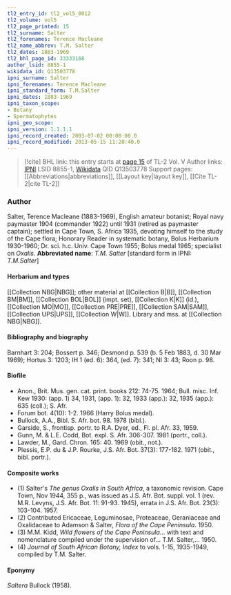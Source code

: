 ```yaml
---
tl2_entry_id: tl2_vol5_0012
tl2_volume: vol5
tl2_page_printed: 15
tl2_surname: Salter
tl2_forenames: Terence Macleane
tl2_name_abbrev: T.M. Salter
tl2_dates: 1883-1969
tl2_bhl_page_id: 33333168
author_lsid: 8855-1
wikidata_id: Q13503778
ipni_surname: Salter
ipni_forenames: Terence Macleane
ipni_standard_form: T.M.Salter
ipni_dates: 1883-1969
ipni_taxon_scope: 
- Botany
- Spermatophytes
ipni_geo_scope: 
ipni_version: 1.1.1.1
ipni_record_created: 2003-07-02 00:00:00.0
ipni_record_modified: 2013-05-15 11:28:40.0
---
```


> [!cite] BHL link: this entry starts at [page 15](https://www.biodiversitylibrary.org/page/33333168) of TL-2 Vol. V
> Author links: [IPNI](https://www.ipni.org/a/8855-1) LSID 8855-1, [Wikidata](https://www.wikidata.org/wiki/Q13503778) QID Q13503778
> Support pages: [[Abbreviations|abbreviations]], [[Layout key|layout key]], [[Cite TL-2|cite TL-2]]

### Author

Salter, Terence Macleane (1883-1969), English amateur botanist; Royal navy paymaster 1904 (commander 1922) until 1931 (retired as paymaster captain); settled in Cape Town, S. Africa 1935, devoting himself to the study of the Cape flora; Honorary Reader in systematic botany, Bolus Herbarium 1930-1960; Dr. sci. h.c. Univ. Cape Town 1955; Bolus medal 1965; specialist on *Oxalis*. 
**Abbreviated name**: *T.M. Salter* \[standard form in IPNI: *T.M.Salter*\]

#### Herbarium and types

[[Collection NBG|NBG]]; other material at [[Collection B|B]], [[Collection BM|BM]], [[Collection BOL|BOL]] (impt. set), [[Collection K|K]] (id.), [[Collection MO|MO]], [[Collection PRE|PRE]], [[Collection SAM|SAM]], [[Collection UPS|UPS]], [[Collection W|W]]. Library and mss. at [[Collection NBG|NBG]].

#### Bibliography and biography

Barnhart 3: 204; Bossert p. 346; Desmond p. 539 (b. 5 Feb 1883, d. 30 Mar 1969); Hortus 3: 1203; IH 1 (ed. 6): 364, (ed. 7): 341; NI 3: 43; Roon p. 98.

#### Biofile

- Anon., Brit. Mus. gen. cat. print. books 212: 74-75. 1964; Bull. misc. Inf. Kew 1930: (app. 1) 34, 1931, (app. 1): 32, 1933 (app.): 32, 1935 (app.): 635 (coll.); S. Afr.
- Forum bot. 4(10): 1-2. 1966 (Harry Bolus medal).
- Bullock, A.A., Bibl. S. Afr. bot. 98. 1978 (bibl.).
- Garside, S., frontisp. portr. to R.A. Dyer, ed., Fl. pl. Afr. 33, 1959.
- Gunn, M. & L.E. Codd, Bot. expl. S. Afr. 306-307. 1981 (portr., coll.).
- Lawder, M., Gard. Chron. 165: 40. 1969 (obit., not.).
- Plessis, E.P. du & J.P. Rourke, J.S. Afr. Bot. 37(3): 177-182. 1971 (obit., bibl. portr.).

#### Composite works

- (1) Salter's *The genus Oxalis in South Africa*, a taxonomic revision. Cape Town, Nov 1944, 355 p., was issued as J.S. Afr. Bot. suppl. vol. 1 (rev. M.R. Levyns, J.S. Afr. Bot. 11: 91-93. 1945), errata in J.S. Afr. Bot. 23(3): 103-104. 1957.
- (2) Contributed Ericaceae, Leguminosae, Proteaceae, Geraniaceae and Oxalidaceae to Adamson & Salter, *Flora of the Cape Peninsula*. 1950.
- (3) M.M. Kidd, *Wild flowers of the Cape Peninsula*... with text and nomenclature compiled under the supervision of... T.M. Salter,... 1950.
- (4) *Journal of South African Botany, Index* to vols. 1-15, 1935-1949, compiled by T.M. Salter.

#### Eponymy

*Saltera* Bullock (1958).

